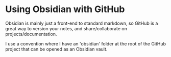 # Using Obsidian with GitHub

Obsidian is mainly just a front-end to standard markdown, so GitHub is a great way to version your notes, and share/collaborate on projects/documentation.

I use a convention where I have an 'obsidian' folder at the root of the GitHub project that can be opened as an Obsidian vault. 